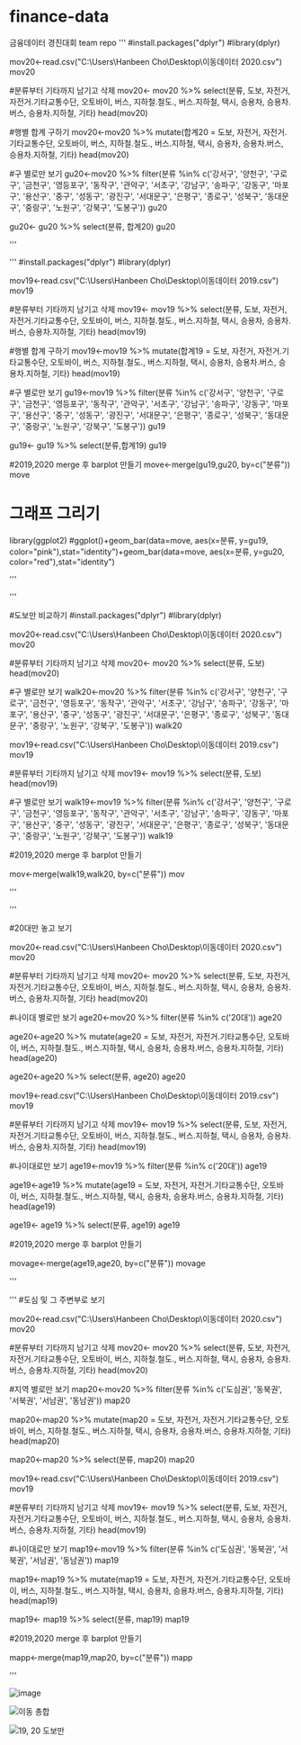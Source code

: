 # finance-data
금융데이터 경진대회 team repo
 '''
#install.packages("dplyr")
#library(dplyr)

mov20<-read.csv("C:\\Users\\Hanbeen Cho\\Desktop\\이동데이터 2020.csv")
mov20


#분류부터 기타까지 남기고 삭제
mov20<- mov20 %>% select(분류, 도보, 자전거, 자전거.기타교통수단, 오토바이, 버스, 지하철.철도., 버스.지하철, 택시, 승용차, 승용차.버스, 승용차.지하철, 기타)
head(mov20)

#행별 합계 구하기
mov20<-mov20 %>% mutate(합계20 = 도보, 자전거, 자전거.기타교통수단, 오토바이, 버스, 지하철.철도., 버스.지하철, 택시, 승용차, 승용차.버스, 승용차.지하철, 기타)
head(mov20)

#구 별로만 보기
gu20<-mov20 %>% filter(분류 %in% c('강서구', '양천구', '구로구', '금천구', '영등포구', '동작구', '관악구', '서초구', '강남구', '송파구', '강동구', '마포구', '용산구', '중구', '성동구', '광진구', '서대문구', '은평구', '종로구', '성북구', '동대문구', '중랑구', '노원구', '강북구', '도봉구'))
gu20

gu20<- gu20 %>% select(분류, 합계20)
gu20

 '''

 '''
#install.packages("dplyr")
#library(dplyr)

mov19<-read.csv("C:\\Users\\Hanbeen Cho\\Desktop\\이동데이터 2019.csv")
mov19


#분류부터 기타까지 남기고 삭제
mov19<- mov19 %>% select(분류, 도보, 자전거, 자전거.기타교통수단, 오토바이, 버스, 지하철.철도., 버스.지하철, 택시, 승용차, 승용차.버스, 승용차.지하철, 기타)
head(mov19)

#행별 합계 구하기
mov19<-mov19 %>% mutate(합계19 = 도보, 자전거, 자전거.기타교통수단, 오토바이, 버스, 지하철.철도., 버스.지하철, 택시, 승용차, 승용차.버스, 승용차.지하철, 기타)
head(mov19)

#구 별로만 보기
gu19<-mov19 %>% filter(분류 %in% c('강서구', '양천구', '구로구', '금천구', '영등포구', '동작구', '관악구', '서초구', '강남구', '송파구', '강동구', '마포구', '용산구', '중구', '성동구', '광진구', '서대문구', '은평구', '종로구', '성북구', '동대문구', '중랑구', '노원구', '강북구', '도봉구'))
gu19

gu19<- gu19 %>% select(분류,합계19)
gu19

#2019,2020 merge 후 barplot 만들기
move<-merge(gu19,gu20, by=c("분류"))
move


# 그래프 그리기
library(ggplot2)
#ggplot()+geom_bar(data=move, aes(x=분류, y=gu19, color="pink"),stat="identity")+geom_bar(data=move, aes(x=분류, y=gu20, color="red"),stat="identity")


 '''

 '''

#도보만 비교하기
#install.packages("dplyr")
#library(dplyr)

mov20<-read.csv("C:\\Users\\Hanbeen Cho\\Desktop\\이동데이터 2020.csv")
mov20


#분류부터 기타까지 남기고 삭제
mov20<- mov20 %>% select(분류, 도보)
head(mov20)

#구 별로만 보기
walk20<-mov20 %>% filter(분류 %in% c('강서구', '양천구', '구로구', '금천구', '영등포구', '동작구', '관악구', '서초구', '강남구', '송파구', '강동구', '마포구', '용산구', '중구', '성동구', '광진구', '서대문구', '은평구', '종로구', '성북구', '동대문구', '중랑구', '노원구', '강북구', '도봉구'))
walk20


mov19<-read.csv("C:\\Users\\Hanbeen Cho\\Desktop\\이동데이터 2019.csv")
mov19


#분류부터 기타까지 남기고 삭제
mov19<- mov19 %>% select(분류, 도보)
head(mov19)

#구 별로만 보기
walk19<-mov19 %>% filter(분류 %in% c('강서구', '양천구', '구로구', '금천구', '영등포구', '동작구', '관악구', '서초구', '강남구', '송파구', '강동구', '마포구', '용산구', '중구', '성동구', '광진구', '서대문구', '은평구', '종로구', '성북구', '동대문구', '중랑구', '노원구', '강북구', '도봉구'))
walk19



#2019,2020 merge 후 barplot 만들기

mov<-merge(walk19,walk20, by=c("분류"))
mov

  '''

 '''

#20대만 놓고 보기

mov20<-read.csv("C:\\Users\\Hanbeen Cho\\Desktop\\이동데이터 2020.csv")
mov20


#분류부터 기타까지 남기고 삭제
mov20<- mov20 %>% select(분류, 도보, 자전거, 자전거.기타교통수단, 오토바이, 버스, 지하철.철도., 버스.지하철, 택시, 승용차, 승용차.버스, 승용차.지하철, 기타)
head(mov20)

#나이대 별로만 보기
age20<-mov20 %>% filter(분류 %in% c('20대'))
age20

age20<-age20 %>% mutate(age20 = 도보, 자전거, 자전거.기타교통수단, 오토바이, 버스, 지하철.철도., 버스.지하철, 택시, 승용차, 승용차.버스, 승용차.지하철, 기타)
head(age20)

age20<-age20 %>% select(분류, age20)
age20



mov19<-read.csv("C:\\Users\\Hanbeen Cho\\Desktop\\이동데이터 2019.csv")
mov19


#분류부터 기타까지 남기고 삭제
mov19<- mov19 %>% select(분류, 도보, 자전거, 자전거.기타교통수단, 오토바이, 버스, 지하철.철도., 버스.지하철, 택시, 승용차, 승용차.버스, 승용차.지하철, 기타)
head(mov19)

#나이대로만 보기
age19<-mov19 %>% filter(분류 %in% c('20대'))
age19

age19<-age19 %>% mutate(age19 = 도보, 자전거, 자전거.기타교통수단, 오토바이, 버스, 지하철.철도., 버스.지하철, 택시, 승용차, 승용차.버스, 승용차.지하철, 기타)
head(age19)

age19<- age19 %>% select(분류, age19)
age19

#2019,2020 merge 후 barplot 만들기

movage<-merge(age19,age20, by=c("분류"))
movage


 '''

 '''
#도심 및 그 주변부로 보기

mov20<-read.csv("C:\\Users\\Hanbeen Cho\\Desktop\\이동데이터 2020.csv")
mov20


#분류부터 기타까지 남기고 삭제
mov20<- mov20 %>% select(분류, 도보, 자전거, 자전거.기타교통수단, 오토바이, 버스, 지하철.철도., 버스.지하철, 택시, 승용차, 승용차.버스, 승용차.지하철, 기타)
head(mov20)

#지역 별로만 보기
map20<-mov20 %>% filter(분류 %in% c('도심권', '동북권', '서북권', '서남권', '동남권'))
map20

map20<-map20 %>% mutate(map20 = 도보, 자전거, 자전거.기타교통수단, 오토바이, 버스, 지하철.철도., 버스.지하철, 택시, 승용차, 승용차.버스, 승용차.지하철, 기타)
head(map20)

map20<-map20 %>% select(분류, map20)
map20



mov19<-read.csv("C:\\Users\\Hanbeen Cho\\Desktop\\이동데이터 2019.csv")
mov19


#분류부터 기타까지 남기고 삭제
mov19<- mov19 %>% select(분류, 도보, 자전거, 자전거.기타교통수단, 오토바이, 버스, 지하철.철도., 버스.지하철, 택시, 승용차, 승용차.버스, 승용차.지하철, 기타)
head(mov19)

#나이대로만 보기
map19<-mov19 %>% filter(분류 %in% c('도심권', '동북권', '서북권', '서남권', '동남권'))
map19

map19<-map19 %>% mutate(map19 = 도보, 자전거, 자전거.기타교통수단, 오토바이, 버스, 지하철.철도., 버스.지하철, 택시, 승용차, 승용차.버스, 승용차.지하철, 기타)
head(map19)

map19<- map19 %>% select(분류, map19)
map19

#2019,2020 merge 후 barplot 만들기

mapp<-merge(map19,map20, by=c("분류"))
mapp

 '''
 
 
 ![image](https://user-images.githubusercontent.com/87536808/128622417-d62fec01-ef71-42ce-a31b-b0dc051abd47.png)
 
 ![이동 총합](https://user-images.githubusercontent.com/87536808/128622425-d24c3d98-7a71-493f-889d-e3a9d85ac9a2.jpg)
 
 ![19, 20 도보만](https://user-images.githubusercontent.com/87536808/128622435-aa03e274-acc4-436d-9af9-34b9ac24eba6.jpg)



